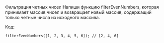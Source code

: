 
Фильтрация четных чисел
Напиши функцию filterEvenNumbers, которая принимает массив чисел и возвращает новый массив, содержащий только четные числа из исходного массива.

Код:

 ```
filterEvenNumbers([1, 2, 3, 4, 5, 6]); // [2, 4, 6]

 ```

